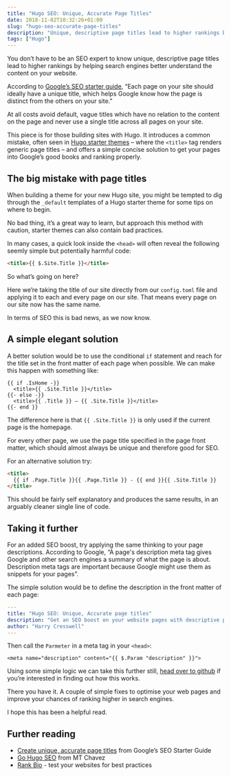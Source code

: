 ```yaml
---
title: "Hugo SEO: Unique, Accurate Page Titles"
date: 2018-11-02T10:32:26+01:00
slug: "hugo-seo-accurate-page-titles"
description: "Unique, descriptive page titles lead to higher rankings by helping search engines better understand the content on your site."
tags: ["Hugo"]
---
```


<p class="intro">You don’t have to be an SEO expert to know unique, descriptive page titles lead to higher rankings by helping search engines better understand the content on your website.</p>

According to [Google’s SEO starter guide](https://support.google.com/webmasters/answer/7451184?hl=en#uniquepagetitles), “Each page on your site should ideally have a unique title, which helps Google know how the page is distinct from the others on your site.”

At all costs avoid default, vague titles which have no relation to the content on the page and never use a single title across all pages on your site.

This piece is for those building sites with Hugo. It introduces a common mistake, often seen in [Hugo starter themes](https://themes.gohugo.io/) – where the `<title>` tag renders generic page titles – and offers a simple concise solution to get your pages into Google’s good books and ranking properly.

## The big mistake with page titles

When building a theme for your new Hugo site, you might be tempted to dig through the `_default` templates of a Hugo starter theme for some tips on where to begin.

No bad thing, it’s a great way to learn, but approach this method with caution, starter themes can also contain bad practices.

In many cases, a quick look inside the `<head>` will often reveal the following seemly simple but potentially harmful code:

```html
<title>{{ $.Site.Title }}</title>
```

So what’s going on here?

Here we’re taking the title of our site directly from our `config.toml` file and applying it to each and every page on our site. That means every page on our site now has the same name.

In terms of SEO this is bad news, as we now know.

## A simple elegant solution

A better solution would be to use the conditional `if` statement and reach for the title set in the front matter of each page when possible. We can make this happen with something like:

```
{{ if .IsHome -}}
  <title>{{ .Site.Title }}</title>
{{- else -}}
  <title>{{ .Title }} – {{ .Site.Title }}</title>
{{- end }}
```

The difference here is that `{{ .Site.Title }}` is only used if the current page is the homepage.

For every other page, we use the page title specified in the page front matter, which should almost always be unique and therefore good for SEO.

For an alternative solution try:

```html
<title>
  {{ if .Page.Title }}{{ .Page.Title }} - {{ end }}{{ .Site.Title }}
</title>
```

This should be fairly self explanatory and produces the same results, in an arguably cleaner single line of code.

## Taking it further

For an added SEO boost, try applying the same thinking to your page descriptions. According to Google, “A page's description meta tag gives Google and other search engines a summary of what the page is about. Description meta tags are important because Google might use them as snippets for your pages”.

The simple solution would be to define the description in the front matter of each page:

```yaml
---
title: "Hugo SEO: Unique, Accurate page titles"
description: "Get an SEO boost on your website pages with descriptive page titles which make search engines happy"
author: "Harry Cresswell"
---

```

Then call the `Parmeter` in a meta tag in your `<head>`:

```
<meta name="description" content="{{ $.Param "description" }}">
```

Using some simple logic we can take this further still, [head over to github](https://github.com/harrycresswell/harry/blob/master/site/layouts/partials/head.html) if you’re interested in finding out how this works.

There you have it. A couple of simple fixes to optimise your web pages and improve your chances of ranking higher in search engines.

I hope this has been a helpful read.

## Further reading

- [Create unique, accurate page titles](https://support.google.com/webmasters/answer/7451184?hl=en#uniquepagetitles) from Google’s SEO Starter Guide
- [Go Hugo SEO](https://blog.el-chavez.me/2015/11/26/go-hugo-seo/) from MT Chavez
- [Rank Bio](http://www.rankbio.com) - test your websites for best practices
